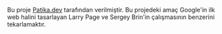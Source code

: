 Bu proje [Patika.dev](www.patika.dev) tarafından verilmiştir.
Bu projedeki amaç Google'in ilk web halini tasarlayan Larry Page ve Sergey Brin'in çalışmasının benzerini tekarlamaktır.
